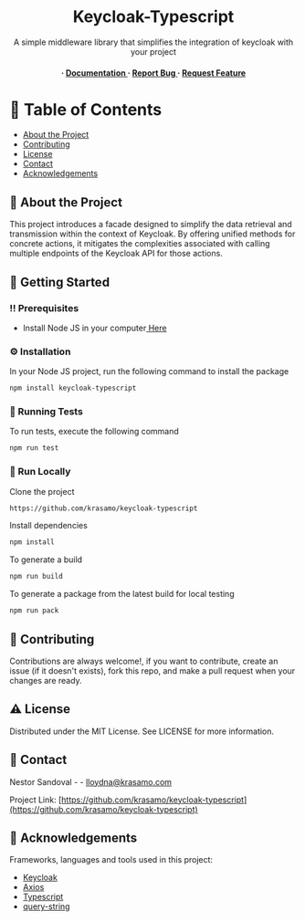 <div align='center'>

<h1>Keycloak-Typescript</h1>
<p>A simple middleware library that simplifies the integration of keycloak with your project</p>

<h4> <span> · </span> <a href="https://github.com/Krasamo/keycloak-typescript/blob/master/docs/USAGE.md"> Documentation </a> <span> · </span> <a href="https://github.com/Krasamo/keycloak-typescript/issues"> Report Bug </a> <span> · </span> <a href="https://github.com/Krasamo/keycloak-typescript/issues"> Request Feature </a> </h4>


</div>

# :notebook_with_decorative_cover: Table of Contents

- [About the Project](#star2-about-the-project)
- [Contributing](#wave-contributing)
- [License](#warning-license)
- [Contact](#handshake-contact)
- [Acknowledgements](#gem-acknowledgements)


## :star2: About the Project
This project introduces a facade designed to simplify the data retrieval and transmission within the context of Keycloak. 
By offering unified methods for concrete actions, it mitigates the complexities associated with calling multiple endpoints of the Keycloak API for those actions.

## :toolbox: Getting Started

### :bangbang: Prerequisites

- Install Node JS in your computer<a href="https://nodejs.org/en/"> Here</a>


### :gear: Installation

In your Node JS project, run the following command to install the package
```bash
npm install keycloak-typescript
```


### :test_tube: Running Tests

To run tests, execute the following command
```bash
npm run test
```


### :running: Run Locally

Clone the project

```bash
https://github.com/krasamo/keycloak-typescript
```
Install dependencies
```bash
npm install
```
To generate a build
```bash
npm run build
```
To generate a package from the latest build for local testing
```bash
npm run pack
```


## :wave: Contributing

Contributions are always welcome!, if you want to contribute, create an issue (if it doesn't exists), fork this repo, and make a pull request when your changes are ready.

## :warning: License

Distributed under the MIT License. See LICENSE for more information.

## :handshake: Contact

Nestor Sandoval - - lloydna@krasamo.com

Project Link: [https://github.com/krasamo/keycloak-typescript](https://github.com/krasamo/keycloak-typescript)

## :gem: Acknowledgements

Frameworks, languages and tools used in this project:

- [Keycloak](https://www.keycloak.org/)
- [Axios](https://www.npmjs.com/package/axios)
- [Typescript](https://www.typescriptlang.org/)
- [query-string](https://www.npmjs.com/package/query-string)
